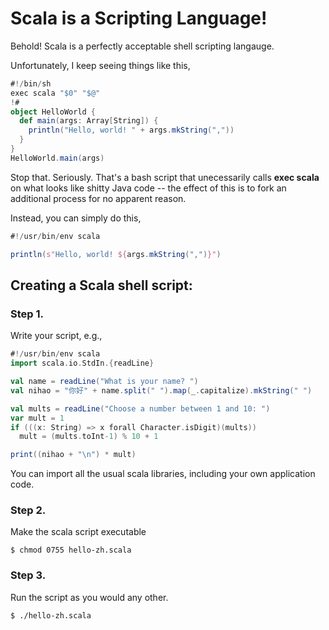 # Scala is a Scripting Language!
Behold! Scala is a perfectly acceptable shell scripting langauge.

Unfortunately, I keep seeing things like this,
```scala
#!/bin/sh
exec scala "$0" "$@"
!#
object HelloWorld {
  def main(args: Array[String]) {
    println("Hello, world! " + args.mkString(","))
  }
}
HelloWorld.main(args)

```

Stop that. Seriously. That's a bash script that unecessarily calls **exec scala** on what looks like shitty Java code -- the effect of this is to fork an additional process for no apparent reason.

Instead, you can simply do this,
```scala
#!/usr/bin/env scala

println(s"Hello, world! ${args.mkString(",")}")
```

## Creating a Scala shell script:

### Step 1.
Write your script, e.g.,

```scala
#!/usr/bin/env scala
import scala.io.StdIn.{readLine}

val name = readLine("What is your name? ")
val nihao = "你好" + name.split(" ").map(_.capitalize).mkString(" ")

val mults = readLine("Choose a number between 1 and 10: ")
var mult = 1
if (((x: String) => x forall Character.isDigit)(mults))
  mult = (mults.toInt-1) % 10 + 1

print((nihao + "\n") * mult)

```

You can import all the usual scala libraries, including your own application code.

### Step 2.
Make the scala script executable

```shell
$ chmod 0755 hello-zh.scala
```

### Step 3.
Run the script as you would any other.

```shell
$ ./hello-zh.scala
```

